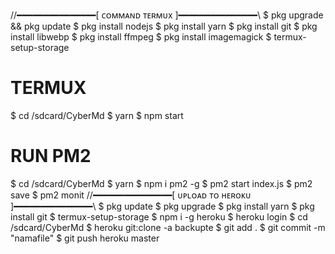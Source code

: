  //━━━━━━━━━━━━━━━[ ᴄᴏᴍᴍᴀɴᴅ ᴛᴇʀᴍᴜx ]━━━━━━━━━━━━━━━\\
 $ pkg upgrade && pkg update
 $ pkg install nodejs
 $ pkg install yarn
 $ pkg install git
 $ pkg install libwebp
 $ pkg install ffmpeg
 $ pkg install imagemagick
 $ termux-setup-storage
 
 # TERMUX
 $ cd /sdcard/CyberMd
 $ yarn
 $ npm start

 # RUN PM2
 $ cd /sdcard/CyberMd
 $ yarn
 $ npm i pm2 -g
 $ pm2 start index.js
 $ pm2 save
 $ pm2 monit 
 //━━━━━━━━━━━━━━━[ ᴜᴘʟᴏᴀᴅ ᴛᴏ ʜᴇʀᴏᴋᴜ ]━━━━━━━━━━━━━━━\\
 $ pkg update
 $ pkg upgrade
 $ pkg install yarn
 $ pkg install git
 $ termux-setup-storage
 $ npm i -g heroku
 $ heroku login
 $ cd /sdcard/CyberMd
 $ heroku git:clone -a backupte 
 $ git add .
 $ git commit -m "namafile"
 $ git push heroku master
 